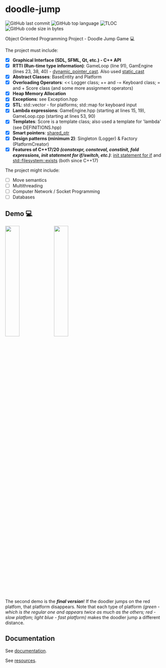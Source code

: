 # doodle-jump
![GitHub last commit](https://img.shields.io/github/last-commit/ralucatudor/doodle-jump.svg)
![GitHub top language](https://img.shields.io/github/languages/top/ralucatudor/doodle-jump.svg)
![TLOC](https://tokei.rs/b1/github/ralucatudor/doodle-jump)
![GitHub code size in bytes](https://img.shields.io/github/languages/code-size/ralucatudor/doodle-jump.svg)

Object Oriented Programming Project - Doodle Jump Game :computer:

The project must include:
- [x] **Graphical Interface (SDL, SFML, Qt, etc.) - C++ API**
- [x] **RTTI (Run-time type information)**: GameLoop (line 91), GamEngine (lines 23, 38, 40) - [dynamic_pointer_cast](http://www.cplusplus.com/reference/memory/dynamic_pointer_cast/). Also used [static_cast](https://en.cppreference.com/w/cpp/language/static_cast)
- [x] **Abstract Classes**: BaseEntity and Platform
- [x] **Overloading Operators**: << Logger class; += and -= Keyboard class; = and + Score class (and some more assignment operators)
- [x] **Heap Memory Allocation**
- [x] **Exceptions**: see Exception.hpp
- [x] **STL**: std::vector - for platforms; std::map for keyboard input
- [x] **Lambda expressions**: GameEngine.hpp (starting at lines 15, 19), GameLoop.cpp (starting at lines 53, 90)
- [x] **Templates**: Score is a template class; also used a template for 'lambda' (see DEFINITIONS.hpp)
- [x] **Smart pointers**: [shared_ptr](https://en.cppreference.com/w/cpp/memory/shared_ptr)
- [x] **Design patterns (minimum 2)**: Singleton (Logger) & Factory (PlatformCreator)
- [x] **Features of C++17/20 _(constexpr, consteval, constinit, fold expressions, init statement for if/switch, etc.)_**: [init statement for if](https://en.cppreference.com/w/cpp/language/if) and [std::filesystem::exists](https://en.cppreference.com/w/cpp/filesystem/exists) (both since C++17)

The project might include:
- [ ] Move semantics
- [ ] Multithreading
- [ ] Computer Network / Socket Programming
- [ ] Databases

## Demo :computer:

<p>
<img src="res/screencast/demo.gif" width=30%>
<img src="res/screencast/final_demo.gif" width=30%>
</p>

The second demo is the ***final version***! If the doodler jumps on the red platfom, that platform disappears. Note that each type of platform _(green - which is the regular one and appears twice as much as the others; red - slow platfom; light blue - fast platform)_ makes the doodler jump a different distance.

## Documentation

See [documentation](documentation.md).

See [resources](resources.md).
